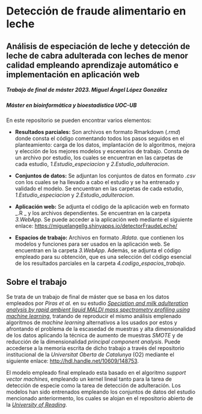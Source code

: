 # **Detección de fraude alimentario en leche**
## **Análisis de especiación de leche y detección de leche de cabra adulterada con leches de menor calidad empleando aprendizaje automático e implementación en aplicación web**
##### _Trabajo de final de máster 2023. Miguel Ángel López González_
##### _Máster en bioinformática y bioestadística UOC-UB_

En este repositorio se pueden encontrar varios elementos:

- **Resultados parciales:** Son archivos en formato Rmarkdown (_.rmd_) donde consta el código comentando todos los pasos seguidos en el planteamiento: carga de los datos, implantación de lo algoritmos, mejora y elección de los mejores modelos y escenarios de trabajo. Consta de un archivo por estudio, los cuales se encuentran en las carpetas de cada estudio, _1.Estudio_especiacion_ y _2.Estudio_adulteracion_.

- **Conjuntos de datos:** Se adjuntan los conjuntos de datos en formato _.csv_ con los cuales se ha llevado a cabo el estudio y se ha entrenado y validado el modelo. Se encuentran en las carpetas de cada estudio, _1.Estudio_especiacion_ y _2.Estudio_adulteracion_.

- **Aplicación web:** Se adjunta el código de la aplicación web en formato _.R _ y los archivos dependientes. Se encuentran en la carpeta _3.WebApp._ Se puede acceder a la aplicación web mediante el siguiente enlace:
https://miguelangellg.shinyapps.io/detectorFraudeLeche/

- **Espacios de trabajo:** Archivos en formato _.Rdata_. que contienen los modelos y funciones para ser usados en la aplicación web. Se encuentran en la carpeta _3.WebApp_. Además, se adjunta el código empleado para su obtención, que es una selección del código esencial de los resultados parciales en la carpeta _4.codigo_espacios_trabajo_.

## **Sobre el trabajo**

Se trata de un trabajo de final de máster que se basa en los datos empleados por _Piras et al._ en su estudio <a href ='https://doi.org/10.1038/s41598-021-82846-5'> <i>Speciation and milk adulteration analysis by rapid ambient liquid MALDI mass spectrometry profiling using machine learning</i></a>, tratando de reproducir el mismo análisis emplenado algoritmos de <i>machine learning</i> alternativos a los usados por estos y afrontando el problema de la escasedad de muestras y alta dimensionalidad de los datos aplicando la técnica de aumento de muestras <i>SMOTE</i> y de reducción de la dimensionalidad <i>principal component analysis</i>. Puede accederse a la memoria escrita de dicho trabajo a través del repositorio institucional de la <i>Universitat Oberta de Catalunya</i> (O2) mediante el siguiente enlace: <a href='http://hdl.handle.net/10609/148753'>http://hdl.handle.net/10609/148753</a>.

El modelo empleado final empleado esta basado en el algoritmo <i>support vector machines</i>, empleando un kernel lineal tanto para la tarea de detección de especie como la tarea de detección de adulteración. Los modelos han sido entrenados empleando los conjuntos de datos del estudio mencionado anteriormento, los cuales se alojan en el repositorio abierto de la <a href='https://doi.org/10.17864/1947.232'><i>University of Reading</i></a>.
